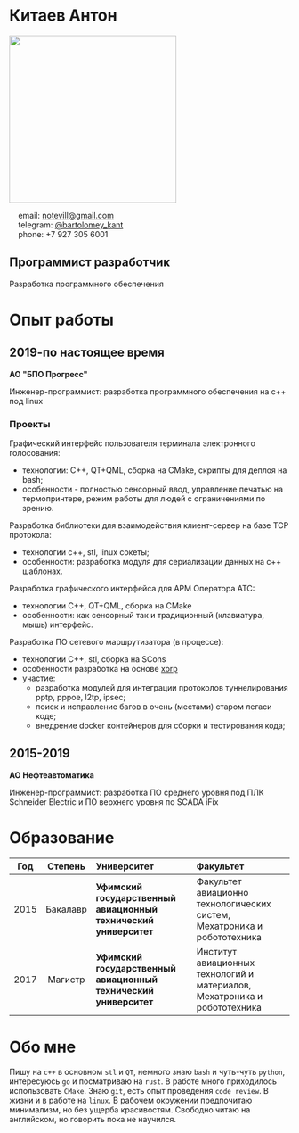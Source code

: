 # Китаев Антон

<image src="images/photo.jpg" width="300"/>

<image src="images/email.png" width="12"/>  email: [notevill@gmail.com](mailto:notevill@gmail.com) </br>
<image src="images/telegram.png" width="12"/>  telegram: [@bartolomey_kant](https://t.me/bartolomey_kant)</br>
<image src="images/phone.png" width="12"/>  phone: +7 927 305 6001</br>

## Программист разработчик
Разработка программного обеспечения

# Опыт работы

## 2019-по настоящее время

**АО "БПО Прогресс"**

Инженер-программист: разработка программного обеспечения на с++ под linux

### Проекты
Графический интерфейс пользователя терминала электронного голосования:

 - технологии: С++, QT+QML, сборка на CMake, скрипты для деплоя на bash;
 - особенности - полностью сенсорный ввод, управление печатью на термопринтере, режим работы для людей с ограничениями по зрению.

Разработка библиотеки для взаимодействия клиент-сервер на базе TCP протокола:

- технологии c++, stl, linux сокеты;
- особенности: разработка модуля для сериализации данных на c++ шаблонах.

Разработка графического интерфейса для АРМ Оператора АТС:

- технологии C++, QT+QML, сборка на CMake
- особенности: как сенсорный так и традиционный (клавиатура, мышь) интерфейс.

Разработка ПО сетевого маршрутизатора (в процессе):

 - технологии C++, stl, сборка на SCons
 - особенности разработка на основе [xorp](https://github.com/greearb/xorp.ct)
 - участие:
	- разработка модулей для интеграции протоколов туннелирования pptp, pppoe, l2tp, ipsec;
	- поиск и исправление багов в очень (местами) старом легаси коде;
	- внедрение docker контейнеров для сборки и тестирования кода;

## 2015-2019

**АО Нефтеавтоматика**

Инженер-программист: разработка ПО среднего уровня под ПЛК Schneider Electric и ПО верхнего уровня по SCADA iFix

# Образование

| Год | Степень |  Университет | Факультет |
|:-:|:-: | :-- | :-- |
| 2015 | Бакалавр | **Уфимский государственный авиационный технический университет** | Факультет авиационно технологических систем, Мехатроника и робототехника |
| 2017 | Магистр | **Уфимский государственный авиационный технический университет** | Институт авиационных технологий и материалов, Мехатроника и робототехника |

# Обо мне

Пишу на `с++` в основном `stl` и `QT`, немного знаю `bash` и чуть-чуть `python`, интересуюсь `go` и посматриваю на `rust`. В работе много приходилось использовать `CMake`. Знaю `git`, есть опыт проведения `code review`. В жизни и в работе на `linux`. В рабочем окружении предпочитаю минимализм, но без ущерба красивостям. Свободно читаю на английском, но говорить пока не научился.
